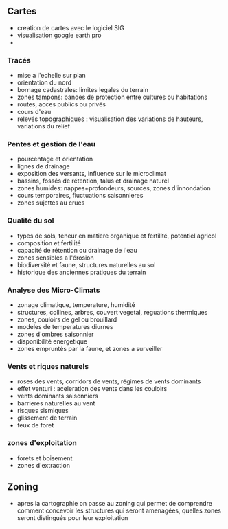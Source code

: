 ## Cartes
- creation de cartes avec le logiciel SIG
- visualisation google earth pro
- 
### Tracés
- mise a l'echelle sur plan
- orientation du nord
- bornage cadastrales: limites legales du terrain
- zones tampons: bandes de protection entre cultures ou habitations
- routes, acces publics ou privés
- cours d'eau
- relevés topographiques : visualisation des variations de hauteurs, variations du relief
### Pentes et gestion de l'eau
- pourcentage et orientation
- lignes de drainage
- exposition des versants, influence sur le microclimat
- bassins, fossés de rétention, talus et drainage naturel
- zones humides: nappes+profondeurs, sources, zones d'innondation
- cours temporaires, fluctuations saisonnieres
- zones sujettes au crues
### Qualité du sol
- types de sols, teneur en matiere organique et fertilité, potentiel agricol
- composition et fertilité
- capacité de rétention ou drainage de l'eau
- zones sensibles a l'érosion
- biodiversité et faune, structures naturelles au sol
- historique des anciennes pratiques du terrain
### Analyse des Micro-Climats
- zonage climatique, temperature, humidité
- structures, collines, arbres, couvert vegetal, reguations thermiques
- zones, couloirs de gel ou brouillard
- modeles de temperatures diurnes
- zones d'ombres saisonnier
- disponibilité energetique
- zones empruntés par la faune, et zones a surveiller
### Vents et riques naturels
- roses des vents, corridors de vents, régimes de vents dominants
- effet venturi : aceleration des vents dans les couloirs
- vents dominants saisonniers
- barrieres naturelles au vent
- risques sismiques
- glissement de terrain
- feux de foret
### zones d'exploitation
- forets et boisement
- zones d'extraction


## Zoning
- apres la cartographie on passe au zoning qui permet de comprendre comment concevoir les structures qui seront amenagées, quelles zones seront distingués pour leur exploitation